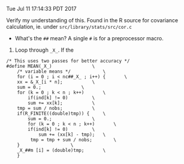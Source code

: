 
Tue Jul 11 17:14:33 PDT 2017

Verify my understanding of this. Found in the R source for covariance
calculation, ie. under `src/library/stats/src/cor.c`

- What's the `##` mean? A single `#` is for a preprocessor macro.

1. Loop through `_X_`. If the 

```
/* This uses two passes for better accuracy */
#define MEAN(_X_)				\
    /* variable means */			\
    for (i = 0 ; i < nc##_X_ ; i++) {		\
	xx = &_X_[i * n];			\
	sum = 0.;				\
	for (k = 0 ; k < n ; k++)		\
	    if(ind[k] != 0)			\
		sum += xx[k];			\
	tmp = sum / nobs;			\
	if(R_FINITE((double)tmp)) {		\
	    sum = 0.;				\
	    for (k = 0 ; k < n ; k++)		\
		if(ind[k] != 0)			\
		    sum += (xx[k] - tmp);	\
	     tmp = tmp + sum / nobs;		\
	}					\
	_X_##m [i] = (double)tmp;		\
    }
```
